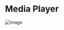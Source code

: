 # Media Player

![image](https://github.com/AZRAELSANTI/MediaPlayer/assets/83638372/c09295fb-bf42-4f18-8af9-6d1887f6f13b)
